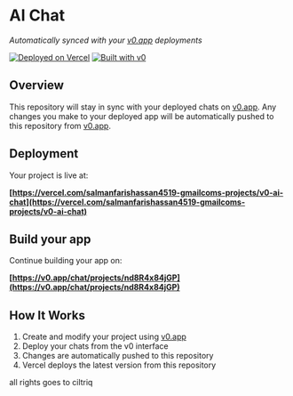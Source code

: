 # AI Chat

*Automatically synced with your [v0.app](https://v0.app) deployments*

[![Deployed on Vercel](https://img.shields.io/badge/Deployed%20on-Vercel-black?style=for-the-badge&logo=vercel)](https://vercel.com/salmanfarishassan4519-gmailcoms-projects/v0-ai-chat)
[![Built with v0](https://img.shields.io/badge/Built%20with-v0.app-black?style=for-the-badge)](https://v0.app/chat/projects/nd8R4x84jGP)

## Overview

This repository will stay in sync with your deployed chats on [v0.app](https://v0.app).
Any changes you make to your deployed app will be automatically pushed to this repository from [v0.app](https://v0.app).

## Deployment

Your project is live at:

**[https://vercel.com/salmanfarishassan4519-gmailcoms-projects/v0-ai-chat](https://vercel.com/salmanfarishassan4519-gmailcoms-projects/v0-ai-chat)**

## Build your app

Continue building your app on:

**[https://v0.app/chat/projects/nd8R4x84jGP](https://v0.app/chat/projects/nd8R4x84jGP)**

## How It Works

1. Create and modify your project using [v0.app](https://v0.app)
2. Deploy your chats from the v0 interface
3. Changes are automatically pushed to this repository
4. Vercel deploys the latest version from this repository

all rights goes to ciltriq
